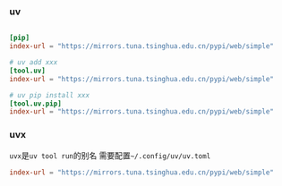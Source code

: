 ### uv
```toml

[pip]
index-url = "https://mirrors.tuna.tsinghua.edu.cn/pypi/web/simple"

# uv add xxx
[tool.uv]
index-url = "https://mirrors.tuna.tsinghua.edu.cn/pypi/web/simple"

# uv pip install xxx
[tool.uv.pip]
index-url = "https://mirrors.tuna.tsinghua.edu.cn/pypi/web/simple"
```

### uvx 
`uvx`是`uv tool run`的别名
需要配置`~/.config/uv/uv.toml`
```toml
index-url = "https://mirrors.tuna.tsinghua.edu.cn/pypi/web/simple"
```
